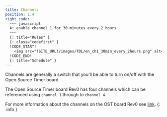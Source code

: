 ```yaml
---
title: Channels
position: 1.4
right_code: |
  ~~~ javascript 
  A: enable channel 1 for 30 minutes every 2 hours
  ~~~
  {: title="Rules" }
  {: class="codefirst" }
  !CODE_START!
    <img src="!SITE_URL!/images/TDL/en_ch1_30min_every_2hours.png" alt="...">
  !CODE_END!
  {: title="Schedule" }
---
```

Channels are generally a switch that you'll be able to turn on/off with the Open Source Timer board.  

The Open Source Timer board Rev0 has four channels which can be referenced using `channel 1` through to `channel 4`.

For more information about the channels on the OST board Rev0 see [link](#).
{: .info }

